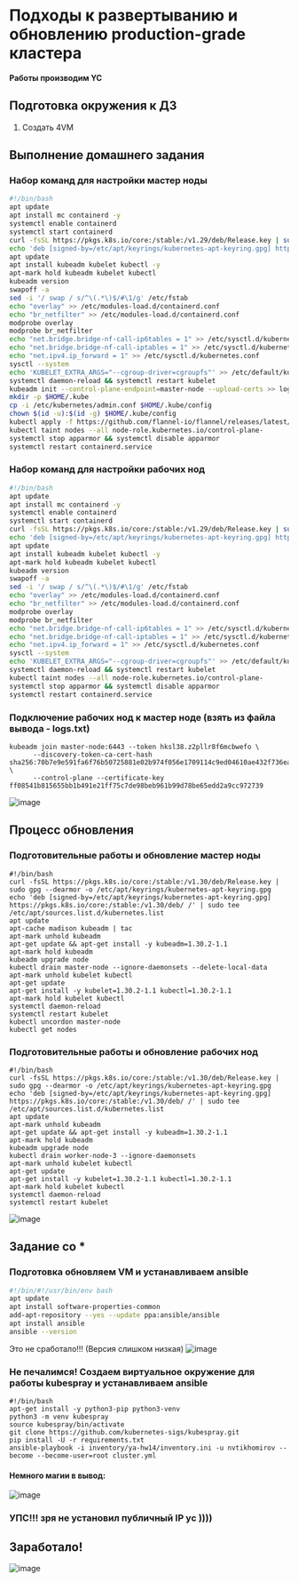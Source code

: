 # Подходы к развертыванию и обновлению production-grade кластера

**Работы производим YC**

## Подготовка окружения к ДЗ
1) Создать 4VM

## Выполнение домашнего задания
### Набор команд для настройки мастер ноды
```bash
#!/bin/bash
apt update
apt install mc containerd -y
systemctl enable containerd
systemctl start containerd
curl -fsSL https://pkgs.k8s.io/core:/stable:/v1.29/deb/Release.key | sudo gpg --dearmor -o /etc/apt/keyrings/kubernetes-apt-keyring.gpg
echo 'deb [signed-by=/etc/apt/keyrings/kubernetes-apt-keyring.gpg] https://pkgs.k8s.io/core:/stable:/v1.29/deb/ /' | sudo tee /etc/apt/sources.list.d/kubernetes.list
apt update
apt install kubeadm kubelet kubectl -y
apt-mark hold kubeadm kubelet kubectl
kubeadm version
swapoff -a
sed -i '/ swap / s/^\(.*\)$/#\1/g' /etc/fstab
echo "overlay" >> /etc/modules-load.d/containerd.conf
echo "br_netfilter" >> /etc/modules-load.d/containerd.conf
modprobe overlay
modprobe br_netfilter
echo "net.bridge.bridge-nf-call-ip6tables = 1" >> /etc/sysctl.d/kubernetes.conf
echo "net.bridge.bridge-nf-call-iptables = 1" >> /etc/sysctl.d/kubernetes.conf
echo "net.ipv4.ip_forward = 1" >> /etc/sysctl.d/kubernetes.conf
sysctl --system
echo 'KUBELET_EXTRA_ARGS="--cgroup-driver=cgroupfs"' >> /etc/default/kubelet
systemctl daemon-reload && systemctl restart kubelet
kubeadm init --control-plane-endpoint=master-node --upload-certs >> logs.txt
mkdir -p $HOME/.kube
cp -i /etc/kubernetes/admin.conf $HOME/.kube/config
chown $(id -u):$(id -g) $HOME/.kube/config
kubectl apply -f https://github.com/flannel-io/flannel/releases/latest/download/kube-flannel.yml
kubectl taint nodes --all node-role.kubernetes.io/control-plane-
systemctl stop apparmor && systemctl disable apparmor
systemctl restart containerd.service
```

### Набор команд для настройки рабочих нод
```bash
#!/bin/bash
apt update
apt install mc containerd -y
systemctl enable containerd
systemctl start containerd
curl -fsSL https://pkgs.k8s.io/core:/stable:/v1.29/deb/Release.key | sudo gpg --dearmor -o /etc/apt/keyrings/kubernetes-apt-keyring.gpg
echo 'deb [signed-by=/etc/apt/keyrings/kubernetes-apt-keyring.gpg] https://pkgs.k8s.io/core:/stable:/v1.29/deb/ /' | sudo tee /etc/apt/sources.list.d/kubernetes.list
apt update
apt install kubeadm kubelet kubectl -y
apt-mark hold kubeadm kubelet kubectl
kubeadm version
swapoff -a
sed -i '/ swap / s/^\(.*\)$/#\1/g' /etc/fstab
echo "overlay" >> /etc/modules-load.d/containerd.conf
echo "br_netfilter" >> /etc/modules-load.d/containerd.conf
modprobe overlay
modprobe br_netfilter
echo "net.bridge.bridge-nf-call-ip6tables = 1" >> /etc/sysctl.d/kubernetes.conf
echo "net.bridge.bridge-nf-call-iptables = 1" >> /etc/sysctl.d/kubernetes.conf
echo "net.ipv4.ip_forward = 1" >> /etc/sysctl.d/kubernetes.conf
sysctl --system
echo 'KUBELET_EXTRA_ARGS="--cgroup-driver=cgroupfs"' >> /etc/default/kubelet
systemctl daemon-reload && systemctl restart kubelet
kubectl taint nodes --all node-role.kubernetes.io/control-plane-
systemctl stop apparmor && systemctl disable apparmor
systemctl restart containerd.service
```

### Подключение рабочих нод к мастер ноде (взять из файла вывода - logs.txt)
```
kubeadm join master-node:6443 --token hksl38.z2pllr8f6mcbwefo \
      --discovery-token-ca-cert-hash sha256:70b7e9e591fa6f76b50725881e02b974f056e1709114c9ed04610ae432f736ea \
      --control-plane --certificate-key ff08541b815655bb1b491e21ff75c7de98beb961b99d78be65edd2a9cc972739
```
![image](kubernetes-prod/kube-1.29.6.png)

## Процесс обновления
### Подготовительные работы и обновление мастер ноды
```
#!/bin/bash
curl -fsSL https://pkgs.k8s.io/core:/stable:/v1.30/deb/Release.key | sudo gpg --dearmor -o /etc/apt/keyrings/kubernetes-apt-keyring.gpg
echo 'deb [signed-by=/etc/apt/keyrings/kubernetes-apt-keyring.gpg] https://pkgs.k8s.io/core:/stable:/v1.30/deb/ /' | sudo tee /etc/apt/sources.list.d/kubernetes.list
apt update
apt-cache madison kubeadm | tac
apt-mark unhold kubeadm
apt-get update && apt-get install -y kubeadm=1.30.2-1.1
apt-mark hold kubeadm
kubeadm upgrade node
kubectl drain master-node --ignore-daemonsets --delete-local-data
apt-mark unhold kubelet kubectl
apt-get update
apt-get install -y kubelet=1.30.2-1.1 kubectl=1.30.2-1.1
apt-mark hold kubelet kubectl
systemctl daemon-reload
systemctl restart kubelet
kubectl uncordon master-node
kubectl get nodes
```

### Подготовительные работы и обновление рабочих нод
```
#!/bin/bash
curl -fsSL https://pkgs.k8s.io/core:/stable:/v1.30/deb/Release.key | sudo gpg --dearmor -o /etc/apt/keyrings/kubernetes-apt-keyring.gpg
echo 'deb [signed-by=/etc/apt/keyrings/kubernetes-apt-keyring.gpg] https://pkgs.k8s.io/core:/stable:/v1.30/deb/ /' | sudo tee /etc/apt/sources.list.d/kubernetes.list
apt update
apt-mark unhold kubeadm
apt-get update && apt-get install -y kubeadm=1.30.2-1.1
apt-mark hold kubeadm
kubeadm upgrade node
kubectl drain worker-node-3 --ignore-daemonsets
apt-mark unhold kubelet kubectl
apt-get update
apt-get install -y kubelet=1.30.2-1.1 kubectl=1.30.2-1.1
apt-mark hold kubelet kubectl
systemctl daemon-reload
systemctl restart kubelet
```
![image](kubernetes-prod/k8s-1.30-update.png)

## Задание со *
### Подготовка обновляем VM и устанавливаем ansible
```bash
#!/bin/#!/usr/bin/env bash
apt update
apt install software-properties-common
add-apt-repository --yes --update ppa:ansible/ansible
apt install ansible
ansible --version
```

Это не сработало!!! (Версия слишком низкая)
![image](kubernetes-prod/error-kubespray.png)

### Не печалимся! Создаем виртуальное окружение для работы kubespray и устанавливаем ansible
```
#!/bin/bash
apt-get install -y python3-pip python3-venv
python3 -m venv kubespray
source kubespray/bin/activate
git clone https://github.com/kubernetes-sigs/kubespray.git
pip install -U -r requirements.txt
ansible-playbook -i inventory/ya-hw14/inventory.ini -u nvtikhomirov --become --become-user=root cluster.yml
```
#### Немного магии в вывод:
![image](kubernetes-prod/magik.png)

### УПС!!! зря не установил публичный IP yc ))))
## Заработало!
![image](kubernetes-prod/kubespray.png)
